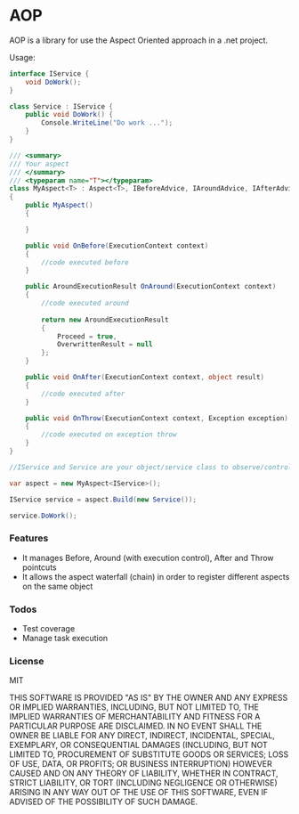 # AOP

AOP is a library for use the Aspect Oriented approach in a .net project.

Usage:
```csharp
interface IService {
	void DoWork();
}

class Service : IService {
	public void DoWork() {
		Console.WriteLine("Do work ...");
	}
}

/// <summary>
/// Your aspect
/// </summary>
/// <typeparam name="T"></typeparam>
class MyAspect<T> : Aspect<T>, IBeforeAdvice, IAroundAdvice, IAfterAdvice, IAfterThrowAdvice where T : class
{
	public MyAspect()
	{

	}

	public void OnBefore(ExecutionContext context)
	{
		//code executed before
	}

	public AroundExecutionResult OnAround(ExecutionContext context)
	{
		//code executed around
		
		return new AroundExecutionResult
		{
			Proceed = true,
			OverwrittenResult = null
		};
	}

	public void OnAfter(ExecutionContext context, object result)
	{
		//code executed after
	}

	public void OnThrow(ExecutionContext context, Exception exception)
	{
		//code executed on exception throw
	}
}

//IService and Service are your object/service class to observe/control

var aspect = new MyAspect<IService>();

IService service = aspect.Build(new Service());

service.DoWork();
```

### Features

  - It manages Before, Around (with execution control), After and Throw pointcuts
  - It allows the aspect waterfall (chain) in order to register different aspects on the same object

### Todos

  - Test coverage
  - Manage task execution

### License

MIT

THIS SOFTWARE IS PROVIDED "AS IS" BY THE OWNER AND ANY EXPRESS OR IMPLIED WARRANTIES, INCLUDING, BUT NOT LIMITED TO, THE IMPLIED WARRANTIES OF MERCHANTABILITY AND FITNESS FOR A PARTICULAR PURPOSE ARE DISCLAIMED. IN NO EVENT SHALL THE OWNER BE LIABLE FOR ANY DIRECT, INDIRECT, INCIDENTAL, SPECIAL, EXEMPLARY, OR CONSEQUENTIAL DAMAGES (INCLUDING, BUT NOT LIMITED TO, PROCUREMENT OF SUBSTITUTE GOODS OR SERVICES; LOSS OF USE, DATA, OR PROFITS; OR BUSINESS INTERRUPTION) HOWEVER CAUSED AND ON ANY THEORY OF LIABILITY, WHETHER IN CONTRACT, STRICT LIABILITY, OR TORT (INCLUDING NEGLIGENCE OR OTHERWISE) ARISING IN ANY WAY OUT OF THE USE OF THIS SOFTWARE, EVEN IF ADVISED OF THE POSSIBILITY OF SUCH DAMAGE.
